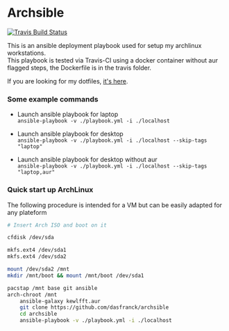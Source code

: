 # Archsible
[![Travis Build Status](https://travis-ci.org/DasFranck/Archsible.svg?branch=master)](https://travis-ci.org/DasFranck/Archsible)

This is an ansible deployment playbook used for setup my archlinux workstations.  
This playbook is tested via Travis-CI using a docker container without aur flagged steps, the Dockerfile is in the travis folder.

If you are looking for my dotfiles, [it's here](https://github.com/DasFranck/DasDotFiles).

### Some example commands
- Launch ansible playbook for laptop  
`ansible-playbook -v ./playbook.yml -i ./localhost`

- Launch ansible playbook for desktop  
`ansible-playbook -v ./playbook.yml -i ./localhost --skip-tags "laptop"`

- Launch ansible playbook for desktop without aur  
`ansible-playbook -v ./playbook.yml -i ./localhost --skip-tags "laptop,aur"` 

### Quick start up ArchLinux
The following procedure is intended for a VM but can be easily adapted for any plateform
```sh
# Insert Arch ISO and boot on it

cfdisk /dev/sda

mkfs.ext4 /dev/sda1
mkfs.ext4 /dev/sda2

mount /dev/sda2 /mnt
mkdir /mnt/boot && mount /mnt/boot /dev/sda1

pacstap /mnt base git ansible
arch-chroot /mnt
    ansible-galaxy kewlfft.aur
    git clone https://github.com/dasfranck/archsible
    cd archsible
    ansible-playbook -v ./playbook.yml -i ./localhost
```
